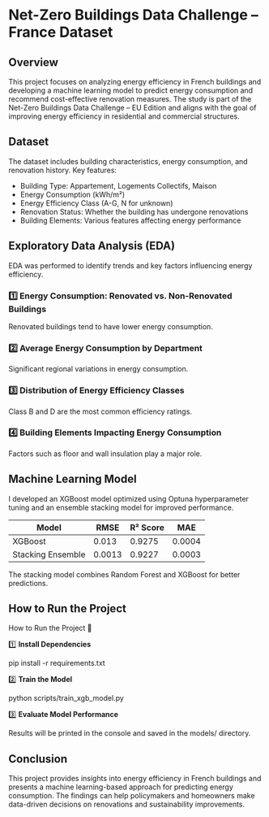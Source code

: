 # Net-Zero Buildings Data Challenge – France Dataset

## Overview

This project focuses on analyzing energy efficiency in French buildings and developing a machine learning model to predict energy consumption and recommend cost-effective renovation measures. The study is part of the Net-Zero Buildings Data Challenge – EU Edition and aligns with the goal of improving energy efficiency in residential and commercial structures.

## Dataset

The dataset includes building characteristics, energy consumption, and renovation history. Key features:

- Building Type: Appartement, Logements Collectifs, Maison
- Energy Consumption (kWh/m²)
- Energy Efficiency Class (A-G, N for unknown)
- Renovation Status: Whether the building has undergone renovations
- Building Elements: Various features affecting energy performance

## Exploratory Data Analysis (EDA)

EDA was performed to identify trends and key factors influencing energy efficiency.

### 1️⃣ **Energy Consumption: Renovated vs. Non-Renovated Buildings**
Renovated buildings tend to have lower energy consumption.

### 2️⃣ **Average Energy Consumption by Department**
Significant regional variations in energy consumption.

### 3️⃣ **Distribution of Energy Efficiency Classes**
Class B and D are the most common efficiency ratings.

### 4️⃣ **Building Elements Impacting Energy Consumption**
Factors such as floor and wall insulation play a major role.

## Machine Learning Model

I developed an XGBoost model optimized using Optuna hyperparameter tuning and an ensemble stacking model for improved performance.

| Model  | RMSE            | R² Score                 | MAE           |
|-----------|-------------------------|-------------------------|---------------|
| XGBoost  | 0.013   | 0.9275 | 0.0004      |
| Stacking Ensemble   | 0.0013 | 0.9227      | 0.0003 |


The stacking model combines Random Forest and XGBoost for better predictions.

## How to Run the Project 

How to Run the Project 🚀

1️⃣ **Install Dependencies**

pip install -r requirements.txt

2️⃣ **Train the Model**

python scripts/train_xgb_model.py

3️⃣ **Evaluate Model Performance**

Results will be printed in the console and saved in the models/ directory.

## Conclusion

This project provides insights into energy efficiency in French buildings and presents a machine learning-based approach for predicting energy consumption. The findings can help policymakers and homeowners make data-driven decisions on renovations and sustainability improvements.